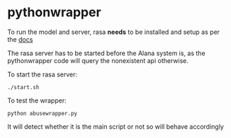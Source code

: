 # pythonwrapper

To run the model and server, rasa **needs** to be installed and setup as per the [docs](https://rasa-nlu.readthedocs.io/en/latest/installation.html)

The rasa server has to be started before the Alana system is, as the pythonwrapper code will query the nonexistent api otherwise.

To start the rasa server:

`./start.sh`

To test the wrapper:

`python abusewrapper.py`

It will detect whether it is the main script or not so will behave accordingly

